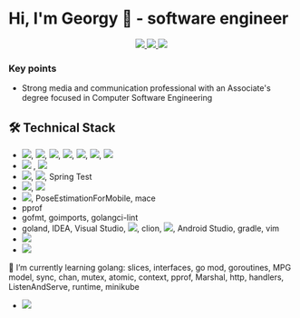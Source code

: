 # Hi, I'm Georgy 👋 - software engineer

<p align='center'>
	<a href="https://www.linkedin.com/in/reriver/">
		<img src="https://img.shields.io/badge/linkedin-%230077B5.svg?&style=for-the-badge&logo=linkedin&logoColor=white"/>
	</a>
	<a href="https://t.me/reriver">
		<img src="https://img.shields.io/badge/Telegram-2CA5E0?style=for-the-badge&logo=telegram&logoColor=white"/>
	</a>
	<a href="mailto:reriver.at@gmail.com">
		<img src="https://img.shields.io/badge/Gmail-D14836?style=for-the-badge&logo=gmail&logoColor=white" />
	</a>
</p>


### Key points
* Strong media and communication professional with an Associate's degree focused in Computer Software Engineering
## 🛠 Technical Stack
* <img src="https://img.shields.io/badge/C-00599C?style=for-the-badge&logo=c&logoColor=white"/>, <img src="https://img.shields.io/badge/C%2B%2B-00599C?style=for-the-badge&logo=c%2B%2B&logoColor=white"/>, <img src="https://img.shields.io/badge/C%23-239120?style=for-the-badge&logo=c-sharp&logoColor=white"/>, <img src="https://img.shields.io/badge/Go-00ADD8?style=for-the-badge&logo=go&logoColor=white"/>, <img src="https://img.shields.io/badge/Java-ED8B00?style=for-the-badge&logo=java&logoColor=white"/>, <img src="https://img.shields.io/badge/Kotlin-0095D5?&style=for-the-badge&logo=kotlin&logoColor=white"/>, <img src="https://img.shields.io/badge/Python-3776AB?style=for-the-badge&logo=python&logoColor=white"/>
* <img src="https://img.shields.io/badge/MySQL-00000F?style=for-the-badge&logo=mysql&logoColor=white"/> , <img src="https://img.shields.io/badge/PostgreSQL-316192?style=for-the-badge&logo=postgresql&logoColor=white"/>
* <img src="https://img.shields.io/badge/Spring-6DB33F?style=for-the-badge&logo=spring&logoColor=white"/>, <img src="https://img.shields.io/badge/Spring_Boot-F2F4F9?style=for-the-badge&logo=spring-boot"/>, Spring Test
* <img src="https://img.shields.io/badge/Docker-2CA5E0?style=for-the-badge&logo=docker&logoColor=white"/>, <img src="https://img.shields.io/badge/kubernetes-326ce5.svg?&style=for-the-badge&logo=kubernetes&logoColor=white"/>
* <img src="https://img.shields.io/badge/OpenCV-27338e?style=for-the-badge&logo=OpenCV&logoColor=white"/>, PoseEstimationForMobile, mace
* pprof
* gofmt, goimports, golangci-lint
* goland, IDEA, Visual Studio, <img src="https://img.shields.io/badge/Visual_Studio_Code-0078D4?style=for-the-badge&logo=visual%20studio%20code&logoColor=white"/>, clion, <img src="https://img.shields.io/badge/CMake-064F8C?style=for-the-badge&logo=cmake&logoColor=white"/>, Android Studio, gradle, vim
* <img src="https://img.shields.io/badge/Git-F05032?style=for-the-badge&logo=git&logoColor=white"/>
* <img src="https://img.shields.io/badge/Unity-100000?style=for-the-badge&logo=unity&logoColor=white"/>
🌱 I’m currently learning golang: slices, interfaces, go mod, goroutines, MPG model, sync, chan, mutex, atomic, context, pprof, Marshal, http, handlers, ListenAndServe, runtime, minikube
* <a href="https://www.sololearn.com/profile/384127">
	<img src="https://img.shields.io/badge/-Sololearn-3a464b?style=for-the-badge&logo=Sololearn&logoColor=white" />
</a>
